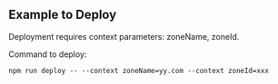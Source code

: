 ## Example to Deploy

Deployment requires context parameters: zoneName, zoneId.

Command to deploy:

```
npm run deploy -- --context zoneName=yy.com --context zoneId=xxx
```
